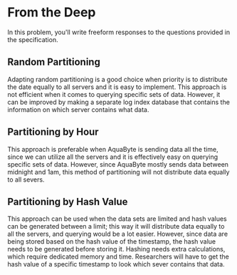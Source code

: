 # From the Deep

In this problem, you'll write freeform responses to the questions provided in the specification.

## Random Partitioning

Adapting random partitioning is a good choice when priority is to distribute the date equally to all servers and it is easy to implement. This approach is not efficient when it comes to querying specific sets of data. However, it can be improved by making a separate log index database that contains the information on which server contains what data.

## Partitioning by Hour

This approach is preferable when AquaByte is sending data all the time, since we can utilize all the servers and it is effectively easy on querying specific sets of data. However, since AquaByte mostly sends data between midnight and 1am, this method of partitioning will not distribute data equally to all severs.

## Partitioning by Hash Value

This approach can be used when the data sets are limited and hash values can be generated between a limit; this way it will distribute data equally to all the servers, and querying would be a lot easier. However, since data are being stored based on the hash value of the timestamp, the hash value needs to be generated before storing it. Hashing needs extra calculations, which require dedicated memory and time. Researchers will have to get the hash value of a specific timestamp to look which sever contains that data.
